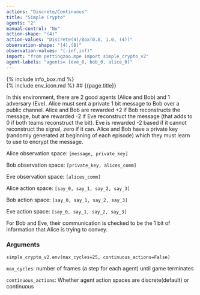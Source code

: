```yaml
---
actions: "Discrete/Continuous"
title: "Simple Crypto"
agents: "2"
manual-control: "No"
action-shape: "(4)"
action-values: "Discrete(4)/Box(0.0, 1.0, (4))"
observation-shape: "(4),(8)"
observation-values: "(-inf,inf)"
import: "from pettingzoo.mpe import simple_crypto_v2"
agent-labels: "agents= [eve_0, bob_0, alice_0]"
---
```


<div class="docu-info" markdown="1">
{% include info_box.md %}
</div>

<div class="docu-content" markdown="1">
<div class="appear_big" markdown="1">
{% include env_icon.md %}
## {{page.title}}
</div>




In this environment, there are 2 good agents (Alice and Bob) and 1 adversary (Eve). Alice must sent a private 1 bit message to Bob over a public channel. Alice and Bob are rewarded +2 if Bob reconstructs the message, but are rewarded -2 if Eve reconstruct the message (that adds to 0 if both teams reconstruct the bit). Eve is rewarded -2 based if it cannot reconstruct the signal, zero if it can. Alice and Bob have a private key (randomly generated at beginning of each episode) which they must learn to use to encrypt the message.


Alice observation space: `[message, private_key]`

Bob observation space: `[private_key, alices_comm]`

Eve observation space: `[alices_comm]`

Alice action space: `[say_0, say_1, say_2, say_3]`

Bob action space: `[say_0, say_1, say_2, say_3]`

Eve action space: `[say_0, say_1, say_2, say_3]`

For Bob and Eve, their communication is checked to be the 1 bit of information that Alice is trying to convey.

### Arguments

```
simple_crypto_v2.env(max_cycles=25, continuous_actions=False)
```



`max_cycles`:  number of frames (a step for each agent) until game terminates

`continuous_actions`: Whether agent action spaces are discrete(default) or continuous
</div>